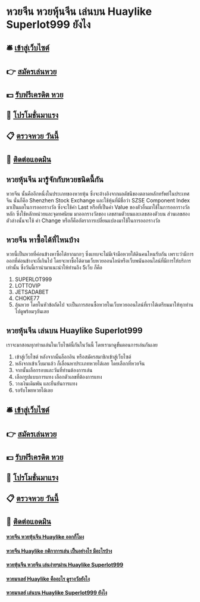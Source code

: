 # หวยจีน หวยหุ้นจีน เล่นบน Huaylike Superlot999 ยังไง

## 🛎 [เข้าสู่เว็บไซต์](https://bit.ly/3dmv64E)
## 👉 [สมัครเล่นหวย](https://bit.ly/3dmv64E)
## 💵 [รับฟรีเครดิต หวย](https://bit.ly/3RRJqkJ)
## 👑 [โปรโมชั่นมาแรง](https://bit.ly/3RRJqkJ)
## 📋 [ตรวจหวย วันนี้](https://bit.ly/3RRJqkJ)
## 📱 [ติดต่อแอดมิน](https://bit.ly/3RRJqkJ)

## หวยหุ้นจีน มารู้จักกับหวยชนิดนี้กัน
หวยจีน นั้นคืออีกหนึ่งในประเภทของหวยหุ้น ซึ่งจะอ้างอิงจากผลดัชนีของตลาดหลักทรัพย์ในประเทศจีน นั่นก็คือ Shenzhen Stock Exchange และใช้หุ้นที่มีชื่อว่า SZSE Component Index มาเป็นผลในการออกรางวัล ซึ่งจะใช้ค่า Last หรือที่เป็นค่า Value ของตัวอื่นมาใช้ในการออกรางวัลหลัก ซึ่งใช้หลักหน่วยและจุดทศนิยม มาออกรางวัลของ เลขสามตัวบนและเลขสองตัวบน ส่วนเลขสองตัวล่างนั้นจะใช้ ค่า Change หรือก็คืออัตราการเปลี่ยนแปลงมาใช้ในการออกรางวัล

## หวยจีน หาซื้อได้ที่ไหนบ้าง
หวยนี้เป็นหวยที่ค่อนข้างหาซื้อได้ยากมากๆ ซึ่งแทบจะไม่มีเจ้ามือหวยใต้ดินคนไหนรับกัน เพราะว่ามีการออกที่ค่อนข้างจะถี่เกินไป โดยจะหาซื้อได้ตามเว็บหวยออนไลน์หรือเว็บพนันออนไลน์ที่มีการให้บริการเท่านั้น ซึ่งวันนี้เรานำมาแนะนำให้ท่านถึง 5เว็บ ก็คือ
1. SUPERLOT999
2. LOTTOVIP
3. JETSADABET
4. CHOKE77
5. ลุ้นหวย
โดยในหัวข้อถัดไป จะเป็นการสอนซื้อหวยในเว็บหวยออนไลน์ที่เราได้เตรียมมาให้ทุกท่าน ไปดูพร้อมๆกันเลย

## หวยหุ้นจีน เล่นบน Huaylike Superlot999
เราจะมาสอนทุกท่านเล่นในเว็บไซต์นี้กันในวันนี้ โดยเรามาดูขั้นตอนการเล่นกันเลย
1. เข้าสู่เว็บไซต์ หลังจากนั้นล็อกอิน หรือสมัครสมาชิกเข้าสู่เว็บไซต์
2. หลังจากเข้าเว็บมาแล้ว ก็เลื่อนหาประเภทหวยได้เลย โดยเลือกที่หวยจีน
3. จากนั้นเลือกรอบและวันที่ท่านต้องการเล่น 
4. เลือกรูปแบบการแทง เลือกตัวเลขที่ต้องการแทง
5. วางเงินเดิมพัน และยืนยันการแทง
6. รอรับโพยหวยได้เลย

## 🛎 [เข้าสู่เว็บไซต์](https://bit.ly/3dmv64E)
## 👉 [สมัครเล่นหวย](https://bit.ly/3dmv64E)
## 💵 [รับฟรีเครดิต หวย](https://bit.ly/3RRJqkJ)
## 👑 [โปรโมชั่นมาแรง](https://bit.ly/3RRJqkJ)
## 📋 [ตรวจหวย วันนี้](https://bit.ly/3RRJqkJ)
## 📱 [ติดต่อแอดมิน](https://bit.ly/3RRJqkJ)

#### [หวยจีน หวยหุ้นจีน Huaylike ออกกี่โมง](https://atom.io/themes/หวยจีน%20หวยหุ้นจีน%20Huaylike%20ออกกี่โมง)
#### [หวยจีน Huaylike กติกาการเล่น เป็นอย่างไร มีอะไรบ้าง](https://atom.io/themes/หวยจีน%20Huaylike%20กติกาการเล่น%20เป็นอย่างไร%20มีอะไรบ้าง)
#### [หวยหุ้นจีน หวยจีน เล่นง่ายๆผ่าน Huaylike Superlot999](https://atom.io/themes/หวยหุ้นจีน%20หวยจีน%20เล่นง่ายๆผ่าน%20Huaylike%20Superlot999)
#### [หวยมาเลย์ Huaylike คืออะไร ดูรางวัลยังไง](https://atom.io/themes/หวยมาเลย์%20Huaylike%20คืออะไร%20ดูรางวัลยังไง)
#### [หวยมาเลย์ เล่นบน Huaylike Superlot999 ยังไง](https://atom.io/themes/หวยมาเลย์%20เล่นบน%20Huaylike%20Superlot999%20ยังไง)